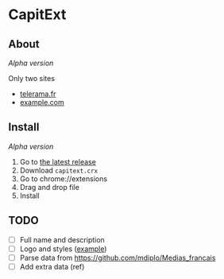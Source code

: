 # CapitExt

## About

_Alpha version_

Only two sites
 * [telerama.fr](https://www.telerama.fr)
 * [example.com](https://example.com)

## Install

_Alpha version_

1. Go to [the latest release](https://github.com/LeoColomb/capitext/releases/latest)
2. Download `capitext.crx`
3. Go to chrome://extensions
4. Drag and drop file
5. Install

## TODO

- [ ] Full name and description
- [ ] Logo and styles ([example](https://github.com/sindresorhus/refined-github/tree/master/media))
- [ ] Parse data from https://github.com/mdiplo/Medias_francais
- [ ] Add extra data (ref)
